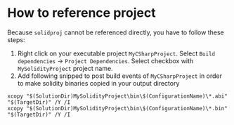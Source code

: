 ﻿# How to reference project

Because `solidproj` cannot be referenced directly, you have to follow these steps:

1. Right click on your executable project `MyCSharpProject`. Select `Build dependencies` -> `Project Dependencies`. Select checkbox with `MySolidityProject` project name.
2. Add following snipped to post build events of `MyCSharpProject` in order to make solidity binaries copied in your output directory
```
xcopy "$(SolutionDir)MySolidityProject\bin\$(ConfigurationName)\*.abi" "$(TargetDir)" /Y /I
xcopy "$(SolutionDir)MySolidityProject\bin\$(ConfigurationName)\*.bin" "$(TargetDir)" /Y /I
```
